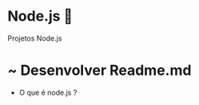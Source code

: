 # Node.js 🍏

<p>Projetos Node.js</p>

# ~ Desenvolver Readme.md

<ul>
    <li>O que é node.js ? </li>
</ul>